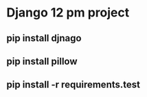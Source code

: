 # Django 12 pm project

## pip install djnago
## pip install pillow

## pip install -r requirements.test
